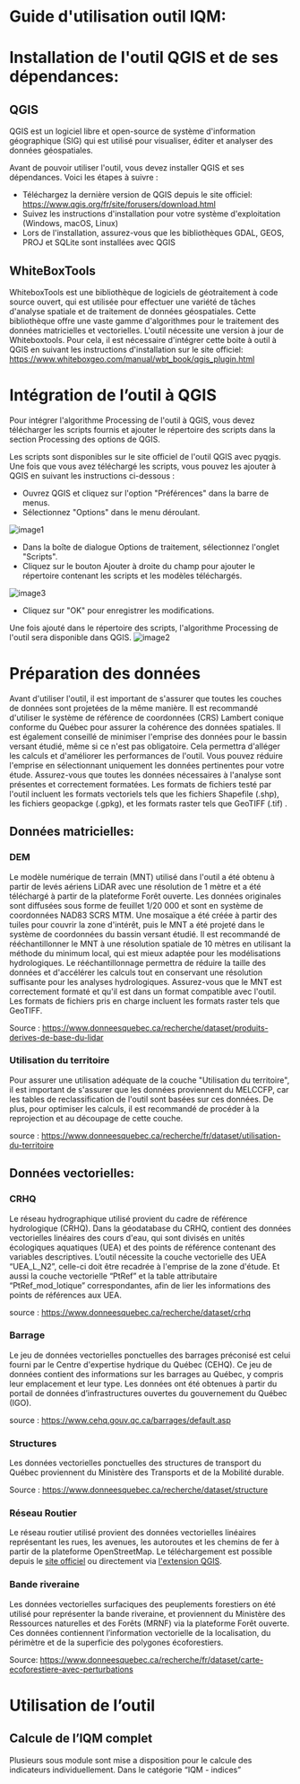# Guide d'utilisation outil IQM:

# Installation de l'outil QGIS et de ses dépendances:
## QGIS

QGIS est un logiciel libre et open-source de système d'information géographique (SIG) qui est utilisé pour visualiser, éditer et analyser des données géospatiales.

Avant de pouvoir utiliser l'outil, vous devez installer QGIS et ses dépendances. Voici les étapes à suivre :
- Téléchargez la dernière version de QGIS depuis le site officiel: https://www.qgis.org/fr/site/forusers/download.html
- Suivez les instructions d'installation pour votre système d'exploitation (Windows, macOS, Linux)
- Lors de l'installation, assurez-vous que les bibliothèques GDAL, GEOS, PROJ et SQLite sont installées avec QGIS

## WhiteBoxTools
WhiteboxTools est une bibliothèque de logiciels de géotraitement à code source ouvert, qui est utilisée pour effectuer une variété de tâches d'analyse spatiale et de traitement de données géospatiales. Cette bibliothèque offre une vaste gamme d'algorithmes pour le traitement des données matricielles et vectorielles.
L'outil nécessite une version à jour de Whiteboxtools. Pour cela, il est nécessaire d'intégrer cette boite à outil à QGIS en suivant les instructions d'installation sur le site officiel:
https://www.whiteboxgeo.com/manual/wbt_book/qgis_plugin.html

# Intégration de l’outil à QGIS

Pour intégrer l'algorithme Processing de l'outil à QGIS, vous devez télécharger les scripts fournis et ajouter le répertoire des scripts dans la section Processing des options de QGIS.

Les scripts sont disponibles sur le site officiel de l'outil QGIS avec pyqgis. Une fois que vous avez téléchargé les scripts, vous pouvez les ajouter à QGIS en suivant les instructions ci-dessous :
- Ouvrez QGIS et cliquez sur l'option "Préférences" dans la barre de menus.
- Sélectionnez "Options" dans le menu déroulant.
    
![image1](https://user-images.githubusercontent.com/84189822/227153987-c880d5d2-b5e8-4606-8ed1-2b7a528285c4.png)

- Dans la boîte de dialogue Options de traitement, sélectionnez l'onglet "Scripts".
- Cliquez sur le bouton Ajouter à droite du champ pour ajouter le répertoire contenant les scripts et les modèles téléchargés.

![image3](https://user-images.githubusercontent.com/84189822/227154199-0191a4ed-2248-4cc6-93f4-ee73594d5919.png)

- Cliquez sur "OK" pour enregistrer les modifications.

Une fois ajouté dans le répertoire des scripts, l'algorithme Processing de l'outil sera disponible dans QGIS.
![image2](https://user-images.githubusercontent.com/84189822/227154239-9432213d-c423-4da4-a9da-9ba8943b7141.png)

# Préparation des données
Avant d'utiliser l'outil, il est important de s'assurer que toutes les couches de données sont projetées de la même manière. Il est recommandé d'utiliser le système de référence de coordonnées (CRS) Lambert conique conforme du Québec pour assurer la cohérence des données spatiales.
Il est également conseillé de minimiser l'emprise des données pour le bassin versant étudié, même si ce n'est pas obligatoire. Cela permettra d'alléger les calculs et d'améliorer les performances de l'outil. Vous pouvez réduire l'emprise en sélectionnant uniquement les données pertinentes pour votre étude.
Assurez-vous que toutes les données nécessaires à l'analyse sont présentes et correctement formatées. Les formats de fichiers testé par l'outil incluent les formats vectoriels tels que les fichiers Shapefile (.shp), les fichiers geopackge (.gpkg), et les formats raster tels que GeoTIFF (.tif)        .

## Données matricielles:
### DEM
Le modèle numérique de terrain (MNT) utilisé dans l'outil a été obtenu à partir de levés aériens LiDAR avec une résolution de 1 mètre et a été téléchargé à partir de la plateforme Forêt ouverte. Les données originales sont diffusées sous forme de feuillet 1/20 000 et sont en système de coordonnées NAD83 SCRS MTM.
Une mosaïque a été créée à partir des tuiles pour couvrir la zone d'intérêt, puis le MNT a été projeté dans le système de coordonnées du bassin versant étudié. Il est recommandé de rééchantillonner le MNT à une résolution spatiale de 10 mètres en utilisant la méthode du minimum local, qui est mieux adaptée pour les modélisations hydrologiques.
Le rééchantillonnage permettra de réduire la taille des données et d'accélérer les calculs tout en conservant une résolution suffisante pour les analyses hydrologiques. Assurez-vous que le MNT est correctement formaté et qu'il est dans un format compatible avec l'outil. Les formats de fichiers pris en charge incluent les formats raster tels que GeoTIFF.

Source : https://www.donneesquebec.ca/recherche/dataset/produits-derives-de-base-du-lidar


### Utilisation du territoire
Pour assurer une utilisation adéquate de la couche "Utilisation du territoire", il est important de s'assurer que les données proviennent du MELCCFP, car les tables de reclassification de l'outil sont basées sur ces données. De plus, pour optimiser les calculs, il est recommandé de procéder à la reprojection et au découpage de cette couche.

source : https://www.donneesquebec.ca/recherche/fr/dataset/utilisation-du-territoire

## Données vectorielles:
### CRHQ
Le réseau hydrographique utilisé provient du cadre de référence hydrologique (CRHQ). Dans la géodatabase du CRHQ, contient des données vectorielles linéaires des cours d'eau, qui sont divisés en unités écologiques aquatiques (UEA) et des points de référence contenant des variables descriptives.
L’outil nécessite la couche vectorielle des UEA “UEA_L_N2”, celle-ci doit être recadrée à l'emprise de la zone d'étude. Et aussi la couche vectorielle “PtRef” et la table attributaire “PtRef_mod_lotique” correspondantes, afin de lier les informations des points de références aux UEA.

source : https://www.donneesquebec.ca/recherche/dataset/crhq

### Barrage
Le jeu de données vectorielles ponctuelles des barrages préconisé est celui fourni par le Centre d'expertise hydrique du Québec (CEHQ). Ce jeu de données contient des informations sur les barrages au Québec, y compris leur emplacement et leur type. Les données ont été obtenues à partir du portail de données d’infrastructures ouvertes du gouvernement du Québec (IGO).

source : https://www.cehq.gouv.qc.ca/barrages/default.asp
### Structures

Les données vectorielles ponctuelles des structures de transport du Québec proviennent du Ministère des Transports et de la Mobilité durable.

Source : https://www.donneesquebec.ca/recherche/dataset/structure


### Réseau Routier
Le réseau routier utilisé provient des données vectorielles linéaires représentant les rues, les avenues, les autoroutes et les chemins de fer à partir de la plateforme OpenStreetMap.
Le téléchargement est possible depuis le [site officiel](https://welcome.openstreetmap.org/working-with-osm-data/downloading-and-using/) ou directement via [l'extension QGIS](https://plugins.qgis.org/plugins/QuickOSM/).

### Bande riveraine
Les données vectorielles surfaciques des peuplements forestiers on été utilisé pour représenter la bande riveraine, et proviennent du Ministère des Ressources naturelles et des Forêts (MRNF) via la plateforme Forêt ouverte. Ces données contiennent l’information vectorielle de la localisation, du périmètre et de la superficie des polygones écoforestiers.

Source:  https://www.donneesquebec.ca/recherche/fr/dataset/carte-ecoforestiere-avec-perturbations




# Utilisation de l’outil
## Calcule de l’IQM complet

Plusieurs sous module sont mise a disposition pour le calcule des indicateurs individuellement. Dans le catégorie “IQM - indices”

